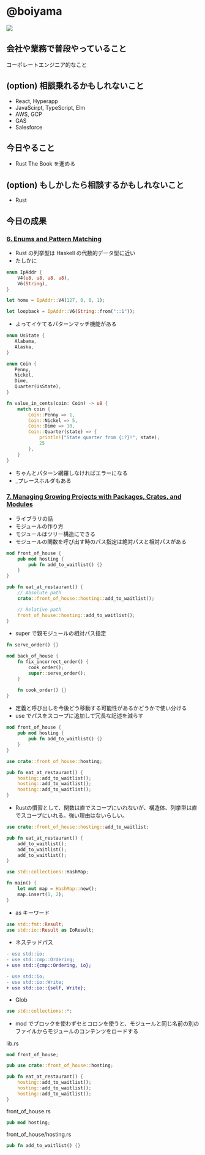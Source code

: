 # @boiyama

![](https://avatars2.githubusercontent.com/u/12344093?s=100&v=4)

## 会社や業務で普段やっていること
コーポレートエンジニア的なこと

## (option) 相談乗れるかもしれないこと
- React, Hyperapp
- JavaScirpt, TypeScript, Elm
- AWS, GCP
- GAS
- Salesforce

## 今日やること
- Rust The Book を進める

## (option) もしかしたら相談するかもしれないこと
- Rust

## 今日の成果
### [6. Enums and Pattern Matching](https://doc.rust-lang.org/book/ch06-00-enums.html)
- Rust の列挙型は Haskell の代数的データ型に近い
- たしかに
```rust
enum IpAddr {
    V4(u8, u8, u8, u8),
    V6(String),
}

let home = IpAddr::V4(127, 0, 0, 1);

let loopback = IpAddr::V6(String::from("::1"));
```
- よってイケてるパターンマッチ機能がある
```rust
enum UsState {
   Alabama,
   Alaska,
}

enum Coin {
   Penny,
   Nickel,
   Dime,
   Quarter(UsState),
}

fn value_in_cents(coin: Coin) -> u8 {
    match coin {
        Coin::Penny => 1,
        Coin::Nickel => 5,
        Coin::Dime => 10,
        Coin::Quarter(state) => {
            println!("State quarter from {:?}!", state);
            25
        },
    }
}
```
- ちゃんとパターン網羅しなければエラーになる
- _プレースホルダもある

### [7. Managing Growing Projects with Packages, Crates, and Modules](https://doc.rust-lang.org/book/ch07-00-managing-growing-projects-with-packages-crates-and-modules.html)
- ライブラリの話
- モジュールの作り方
- モジュールはツリー構造にできる
- モジュールの関数を呼び出す時のパス指定は絶対パスと相対パスがある
```rust
mod front_of_house {
    pub mod hosting {
        pub fn add_to_waitlist() {}
    }
}

pub fn eat_at_restaurant() {
    // Absolute path
    crate::front_of_house::hosting::add_to_waitlist();

    // Relative path
    front_of_house::hosting::add_to_waitlist();
}
```
- super で親モジュールの相対パス指定
```rust
fn serve_order() {}

mod back_of_house {
    fn fix_incorrect_order() {
        cook_order();
        super::serve_order();
    }

    fn cook_order() {}
}
```
- 定義と呼び出しを今後どう移動する可能性があるかどうかで使い分ける
- use でパスをスコープに追加して冗長な記述を減らす
```rust
mod front_of_house {
    pub mod hosting {
        pub fn add_to_waitlist() {}
    }
}

use crate::front_of_house::hosting;

pub fn eat_at_restaurant() {
    hosting::add_to_waitlist();
    hosting::add_to_waitlist();
    hosting::add_to_waitlist();
}
```
- Rustの慣習として、関数は直でスコープにいれないが、構造体、列挙型は直でスコープにいれる。強い理由はないらしい。
```rust
use crate::front_of_house::hosting::add_to_waitlist;

pub fn eat_at_restaurant() {
    add_to_waitlist();
    add_to_waitlist();
    add_to_waitlist();
}
```
```rust
use std::collections::HashMap;

fn main() {
    let mut map = HashMap::new();
    map.insert(1, 2);
}
```
- as キーワード
```rust
use std::fmt::Result;
use std::io::Result as IoResult;
```
- ネステッドパス
```diff
- use std::io;
- use std::cmp::Ordering;
+ use std::{cmp::Ordering, io};

- use std::io;
- use std::io::Write;
+ use std::io::{self, Write};
```
- Glob
```rust
use std::collections::*;
```
- mod でブロックを使わずセミコロンを使うと、モジュールと同じ名前の別のファイルからモジュールのコンテンツをロードする

lib.rs
```rust
mod front_of_house;

pub use crate::front_of_house::hosting;

pub fn eat_at_restaurant() {
    hosting::add_to_waitlist();
    hosting::add_to_waitlist();
    hosting::add_to_waitlist();
}
```
front_of_house.rs
```rust
pub mod hosting;
```
front_of_house/hosting.rs
```rust
pub fn add_to_waitlist() {}
```
